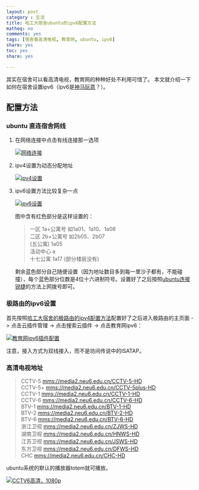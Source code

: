```yaml
---
layout: post 
category : 生活
title: 哈工大宿舍ubuntu的ipv6配置方法
matheq: no
comments: yes
tags: [宿舍看高清电视, 教育网, ubuntu, ipv6]
share: yes
toc: yes
share: yes

---
```


其实在宿舍可以看高清电视，教育网的种种好处不利用可惜了。
本文就介绍一下如何在宿舍设置ipv6（ipv6是[神马玩意](http://ito.hit.edu.cn/news/sub_jszt.asp?c_id=A00080001)？）。

## 配置方法

### ubuntu 直连宿舍网线

1. 在网络连接中点击有线连接那一选项

	<a class="fancybox" rel="gallery1" href="https://2s66lw.bl3301.livefilestore.com/y2pEiAlLQzazbHehGSm5-BEbhHraQGQuutHn_rtAF0InggCQlTHdUdo0vHFXRcGt5obclVpaw-1QwBU01UsTrq9KUoyNuv30n90hHZpZfiFaq9_VbMetC5cMkUcW1rLvR2j-y6rJNnJbaReFqCP251hgw/ipv61.png" title="网络连接"><img src="https://2s66lw.bl3301.livefilestore.com/y2pEiAlLQzazbHehGSm5-BEbhHraQGQuutHn_rtAF0InggCQlTHdUdo0vHFXRcGt5obclVpaw-1QwBU01UsTrq9KUoyNuv30n90hHZpZfiFaq9_VbMetC5cMkUcW1rLvR2j-y6rJNnJbaReFqCP251hgw/ipv61.png" alt="网络连接" /></a>

2. ipv4设置为动态分配地址

	<a class="fancybox" rel="gallery1" href="https://2s66lw.bl3301.livefilestore.com/y2pqbrSyLmqU_qWkhUeUH1DN7gOGqzf9giw31CD4hlu00wi3ohiKPMUmtqxsqNQTweNExv3lIRodv4b3HL6WrEeBicKpeGouO6Teua6CfsRyRvCzGJpewHbNZpasefz8XnCKngfqhAega7dBEfOPf-oUg/ipv62.png" title="ipv4设置"><img src="https://2s66lw.bl3301.livefilestore.com/y2pqbrSyLmqU_qWkhUeUH1DN7gOGqzf9giw31CD4hlu00wi3ohiKPMUmtqxsqNQTweNExv3lIRodv4b3HL6WrEeBicKpeGouO6Teua6CfsRyRvCzGJpewHbNZpasefz8XnCKngfqhAega7dBEfOPf-oUg/ipv62.png" alt="ipv4设置" /></a>

3. ipv6设置方法比较复杂一点

	<a class="fancybox" rel="gallery1" href="https://2s66lw.bl3301.livefilestore.com/y2prmoorB8PPqI8ZKjgoEDr_UQENHX6HP4G_lwK9kfpzNdQ-hm5Lo8Yc6qsuyy8NvxHY8ThFm4lsawnxqUhhdf7_5NL5fDTZbzVdKofvMpMbiQYMPUkUdhASVO7pxLi8XFM9oQyCVttCaoJqptjpgcWyA/ipv63.png" title="ipv6设置"><img src="https://2s66lw.bl3301.livefilestore.com/y2prmoorB8PPqI8ZKjgoEDr_UQENHX6HP4G_lwK9kfpzNdQ-hm5Lo8Yc6qsuyy8NvxHY8ThFm4lsawnxqUhhdf7_5NL5fDTZbzVdKofvMpMbiQYMPUkUdhASVO7pxLi8XFM9oQyCVttCaoJqptjpgcWyA/ipv63.png" alt="ipv6设置" /></a>

	图中含有红色部分是这样设置的：
	
	> 一区 1a+公寓号 如1a01、1a10、1a08  
	> 二区 2b+公寓号 如2b05、2b07  
	> (五公寓) 1a05  
	> 活动中心 a  
	> 十七公寓 1a17 (部分楼层没有)
	
	剩余蓝色部分自己随便设置（因为地址数目多到每一里沙子都有，不能碰撞），每个蓝色部分位数是4位十六进制符号。设置好了之后按照[ubuntu连接锐捷](http://yanshuo.name/en/2013/09/network/)的方法上网拨号即可。

### 极路由的ipv6设置

首先按照[哈工大宿舍的极路由的ipv4配置方法](http://yanshuo.name/en/2014/05/router/)配置好了之后进入极路由的主页面 -> 点击云插件管理 -> 点击搜索云插件 -> 点击教育网ipv6：

<a class="fancybox" rel="gallery1" href="https://2s66lw.bl3301.livefilestore.com/y2pmK5DxNWXnQLPz1pLJo-zJZIMGKBMKZP4TuWOCJAQIMscKNyNhW0WOI4Gv2E_4ZfcPq1mTRj-zwPxwJ52mfqVWHxrsDASTGx9MEM9at6pG6IIFBNUdZ2U-uPejh7BQz1uXHN7vew89syLu3UR5pCkLg/ipv6r.png" title="教育网ipv6插件配置"><img src="https://2s66lw.bl3301.livefilestore.com/y2pmK5DxNWXnQLPz1pLJo-zJZIMGKBMKZP4TuWOCJAQIMscKNyNhW0WOI4Gv2E_4ZfcPq1mTRj-zwPxwJ52mfqVWHxrsDASTGx9MEM9at6pG6IIFBNUdZ2U-uPejh7BQz1uXHN7vew89syLu3UR5pCkLg/ipv6r.png" alt="教育网ipv6插件配置" /></a>

注意，接入方式为双线接入，而不是坊间传说中的ISATAP。

### 高清电视地址

> CCTV-5 [mms://media2.neu6.edu.cn/CCTV-5-HD](mms://media2.neu6.edu.cn/CCTV-5-HD)  
> CCTV-5+ [mms://media2.neu6.edu.cn/CCTV-5plus-HD](mms://media2.neu6.edu.cn/CCTV-5plus-HD)  
> CCTV-1 [mms://media2.neu6.edu.cn/CCTV-1-HD](mms://media2.neu6.edu.cn/CCTV-5plus-HD)  
> CCTV-6 [mms://media2.neu6.edu.cn/CCTV-6-HD](mms://media2.neu6.edu.cn/CCTV-5plus-HD)  
> BTV-1 [mms://media2.neu6.edu.cn/BTV-1-HD](mms://media2.neu6.edu.cn/CCTV-5plus-HD)  
> BTV-2 [mms://media2.neu6.edu.cn/BTV-2-HD](mms://media2.neu6.edu.cn/CCTV-5plus-HD)  
> BTV-6 [mms://media2.neu6.edu.cn/BTV-6-HD](mms://media2.neu6.edu.cn/CCTV-5plus-HD)  
> 浙江卫视 [mms://media2.neu6.edu.cn/ZJWS-HD](mms://media2.neu6.edu.cn/CCTV-5plus-HD)  
> 湖南卫视 [mms://media2.neu6.edu.cn/HNWS-HD](mms://media2.neu6.edu.cn/CCTV-5plus-HD)  
> 江苏卫视 [mms://media2.neu6.edu.cn/JSWS-HD](mms://media2.neu6.edu.cn/CCTV-5plus-HD)  
> 东方卫视 [mms://media2.neu6.edu.cn/DFWS-HD](mms://media2.neu6.edu.cn/CCTV-5plus-HD)  
> CHC [mms://media2.neu6.edu.cn/CHC-HD](mms://media2.neu6.edu.cn/CCTV-5plus-HD)  
  
ubuntu系统的默认的播放器totem就可播放。

<a class="fancybox" rel="gallery1" href="https://2s66lw.bl3301.livefilestore.com/y2pH8IxdXhUCIKx5q1uuQk5WioguNGHMZocIceefc_97PiKda3m85ObhEMNu3p90MhCDf30MulyDyNmFmgtMc-iCgHLk1Gm9X4RXHMPbK4IsptF0VQLch7cAV9EZ_iSW6qIKqIn1nHQyKxe41ySmebomQ/HDTVcctv6.png" title="CCTV6高清，1080p"><img src="https://2s66lw.bl3301.livefilestore.com/y2pH8IxdXhUCIKx5q1uuQk5WioguNGHMZocIceefc_97PiKda3m85ObhEMNu3p90MhCDf30MulyDyNmFmgtMc-iCgHLk1Gm9X4RXHMPbK4IsptF0VQLch7cAV9EZ_iSW6qIKqIn1nHQyKxe41ySmebomQ/HDTVcctv6.png" alt="CCTV6高清，1080p" /></a>

